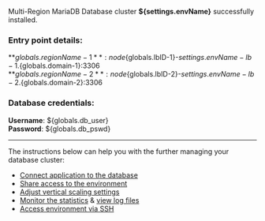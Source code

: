 Multi-Region MariaDB Database cluster **${settings.envName}** successfully installed.


### Entry point details:    
**${globals.regionName-1}**: node${globals.lbID-1}-${settings.envName}-lb-1.${globals.domain-1}:3306   
**${globals.regionName-2}**: node${globals.lbID-2}-${settings.envName}-lb-2.${globals.domain-2}:3306   

### Database credentials:   
**Username**: ${globals.db_user}  
**Password**: ${globals.db_pswd}  

___

The instructions below can help you with the further managing your database cluster:

- [Connect application to the database](https://docs.jelastic.com/database-connection)
- [Share access to the environment](https://docs.jelastic.com/share-environment)
- [Adjust vertical scaling settings](https://docs.jelastic.com/automatic-vertical-scaling)
- [Monitor the statistics](https://docs.jelastic.com/view-app-statistics) & [view log files](https://docs.jelastic.com/view-log-files)
- [Access environment via SSH](https://docs.jelastic.com/ssh-access)

